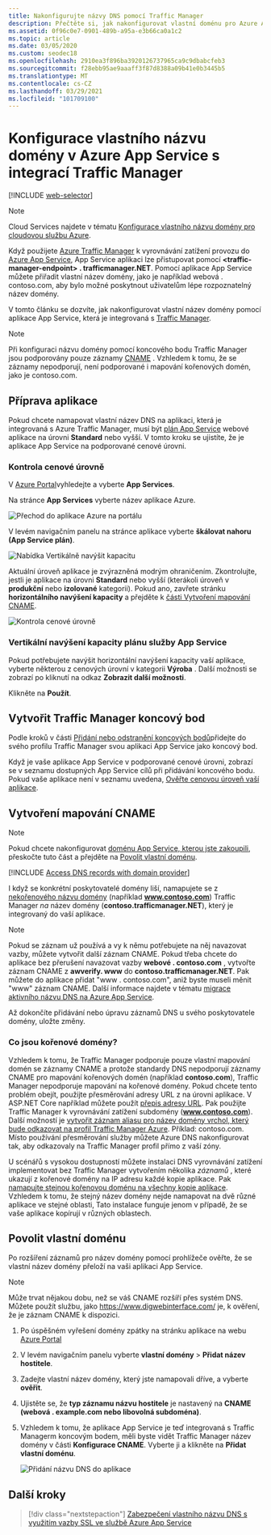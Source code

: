 ```yaml
---
title: Nakonfigurujte názvy DNS pomocí Traffic Manager
description: Přečtěte si, jak nakonfigurovat vlastní doménu pro Azure App Service aplikaci, která se integruje s Traffic Manager pro vyrovnávání zatížení.
ms.assetid: 0f96c0e7-0901-489b-a95a-e3b66ca0a1c2
ms.topic: article
ms.date: 03/05/2020
ms.custom: seodec18
ms.openlocfilehash: 2910ea3f896ba3920126737965ca9c9dbabcfeb3
ms.sourcegitcommit: f28ebb95ae9aaaff3f87d8388a09b41e0b3445b5
ms.translationtype: MT
ms.contentlocale: cs-CZ
ms.lasthandoff: 03/29/2021
ms.locfileid: "101709100"
---
```

# <a name="configure-a-custom-domain-name-in-azure-app-service-with-traffic-manager-integration"></a>Konfigurace vlastního názvu domény v Azure App Service s integrací Traffic Manager

[!INCLUDE [web-selector](../../includes/websites-custom-domain-selector.md)]

> [!NOTE]
> Cloud Services najdete v tématu [Konfigurace vlastního názvu domény pro cloudovou službu Azure](../cloud-services/cloud-services-custom-domain-name-portal.md).

Když použijete [Azure Traffic Manager](../traffic-manager/index.yml) k vyrovnávání zatížení provozu do [Azure App Service](overview.md), App Service aplikaci lze přistupovat pomocí **\<traffic-manager-endpoint> . trafficmanager.NET**. Pomocí aplikace App Service můžete přiřadit vlastní název domény, jako je například webová \. contoso.com, aby bylo možné poskytnout uživatelům lépe rozpoznatelný název domény.

V tomto článku se dozvíte, jak nakonfigurovat vlastní název domény pomocí aplikace App Service, která je integrovaná s [Traffic Manager](../traffic-manager/traffic-manager-overview.md).

> [!NOTE]
> Při konfiguraci názvu domény pomocí koncového bodu Traffic Manager jsou podporovány pouze záznamy [CNAME](https://en.wikipedia.org/wiki/CNAME_record) . Vzhledem k tomu, že se záznamy nepodporují, není podporované i mapování kořenových domén, jako je contoso.com.
> 

## <a name="prepare-the-app"></a>Příprava aplikace

Pokud chcete namapovat vlastní název DNS na aplikaci, která je integrovaná s Azure Traffic Manager, musí být [plán App Service](https://azure.microsoft.com/pricing/details/app-service/) webové aplikace na úrovni **Standard** nebo vyšší. V tomto kroku se ujistíte, že je aplikace App Service na podporované cenové úrovni.

### <a name="check-the-pricing-tier"></a>Kontrola cenové úrovně

V [Azure Portal](https://portal.azure.com)vyhledejte a vyberte **App Services**.

Na stránce **App Services** vyberte název aplikace Azure.

![Přechod do aplikace Azure na portálu](./media/app-service-web-tutorial-custom-domain/select-app.png)

V levém navigačním panelu na stránce aplikace vyberte **škálovat nahoru (App Service plán)**.

![Nabídka Vertikálně navýšit kapacitu](./media/app-service-web-tutorial-custom-domain/scale-up-menu.png)

Aktuální úroveň aplikace je zvýrazněná modrým ohraničením. Zkontrolujte, jestli je aplikace na úrovni **Standard** nebo vyšší (kterákoli úroveň v **produkční** nebo **izolované** kategorii). Pokud ano, zavřete stránku **horizontálního navýšení kapacity** a přejděte k [části Vytvoření mapování CNAME](#create-the-cname-mapping).

![Kontrola cenové úrovně](./media/app-service-web-tutorial-custom-domain/check-pricing-tier.png)

### <a name="scale-up-the-app-service-plan"></a>Vertikální navýšení kapacity plánu služby App Service

Pokud potřebujete navýšit horizontální navýšení kapacity vaší aplikace, vyberte některou z cenových úrovní v kategorii **Výroba** . Další možnosti se zobrazí po kliknutí na odkaz **Zobrazit další možnosti**.

Klikněte na **Použít**.

## <a name="create-traffic-manager-endpoint"></a>Vytvořit Traffic Manager koncový bod

Podle kroků v části [Přidání nebo odstranění koncových bodů](../traffic-manager/traffic-manager-manage-endpoints.md)přidejte do svého profilu Traffic Manager svou aplikaci App Service jako koncový bod.

Když je vaše aplikace App Service v podporované cenové úrovni, zobrazí se v seznamu dostupných App Service cílů při přidávání koncového bodu. Pokud vaše aplikace není v seznamu uvedena, [Ověřte cenovou úroveň vaší aplikace](#prepare-the-app).

## <a name="create-the-cname-mapping"></a>Vytvoření mapování CNAME
> [!NOTE]
> Pokud chcete nakonfigurovat [doménu App Service, kterou jste zakoupili](manage-custom-dns-buy-domain.md), přeskočte tuto část a přejděte na [Povolit vlastní doménu](#enable-custom-domain).
> 

[!INCLUDE [Access DNS records with domain provider](../../includes/app-service-web-access-dns-records-no-h.md)]

I když se konkrétní poskytovatelé domény liší, namapujete  se z [nekořenového názvu domény](#what-about-root-domains) (například **www.contoso.com**) Traffic Manager *na* název domény (**contoso.trafficmanager.NET**), který je integrovaný do vaší aplikace. 

> [!NOTE]
> Pokud se záznam už používá a vy k němu potřebujete na něj navazovat vazby, můžete vytvořit další záznam CNAME. Pokud třeba chcete do aplikace bez přerušení navazovat vazby **webové \. contoso.com** , vytvořte záznam CNAME z **awverify. www** do **contoso.trafficmanager.NET**. Pak můžete do aplikace přidat "www \. contoso.com", aniž byste museli měnit "www" záznam CNAME. Další informace najdete v tématu [migrace aktivního názvu DNS na Azure App Service](manage-custom-dns-migrate-domain.md).

Až dokončíte přidávání nebo úpravu záznamů DNS u svého poskytovatele domény, uložte změny.

### <a name="what-about-root-domains"></a>Co jsou kořenové domény?

Vzhledem k tomu, že Traffic Manager podporuje pouze vlastní mapování domén se záznamy CNAME a protože standardy DNS nepodporují záznamy CNAME pro mapování kořenových domén (například **contoso.com**), Traffic Manager nepodporuje mapování na kořenové domény. Pokud chcete tento problém obejít, použijte přesměrování adresy URL z na úrovni aplikace. V ASP.NET Core například můžete použít [přepis adresy URL](/aspnet/core/fundamentals/url-rewriting). Pak použijte Traffic Manager k vyrovnávání zatížení subdomény (**www.contoso.com**). Další možností je [vytvořit záznam aliasu pro název domény vrchol, který bude odkazovat na profil Traffic Manager Azure](../dns/tutorial-alias-tm.md). Příklad: contoso.com. Místo používání přesměrování služby můžete Azure DNS nakonfigurovat tak, aby odkazovaly na Traffic Manager profil přímo z vaší zóny. 

U scénářů s vysokou dostupností můžete instalaci DNS vyrovnávání zatížení implementovat bez Traffic Manager vytvořením několika *záznamů* , které ukazují z kořenové domény na IP adresu každé kopie aplikace. Pak [namapujte stejnou kořenovou doménu na všechny kopie aplikace](app-service-web-tutorial-custom-domain.md#map-an-a-record). Vzhledem k tomu, že stejný název domény nejde namapovat na dvě různé aplikace ve stejné oblasti, Tato instalace funguje jenom v případě, že se vaše aplikace kopírují v různých oblastech.

## <a name="enable-custom-domain"></a>Povolit vlastní doménu
Po rozšíření záznamů pro název domény pomocí prohlížeče ověřte, že se vlastní název domény přeloží na vaši aplikaci App Service.

> [!NOTE]
> Může trvat nějakou dobu, než se váš CNAME rozšíří přes systém DNS. Můžete použít službu, jako <a href="https://www.digwebinterface.com/">https://www.digwebinterface.com/</a> je, k ověření, že je záznam CNAME k dispozici.
> 
> 

1. Po úspěšném vyřešení domény zpátky na stránku aplikace na webu [Azure Portal](https://portal.azure.com)
2. V levém navigačním panelu vyberte **vlastní domény**  >  **Přidat název hostitele**.
4. Zadejte vlastní název domény, který jste namapovali dříve, a vyberte **ověřit**.
5. Ujistěte se, že **typ záznamu názvu hostitele** je nastavený na **CNAME (webová \. example.com nebo libovolná subdoména)**.

6. Vzhledem k tomu, že aplikace App Service je teď integrovaná s Traffic Managerm koncovým bodem, měli byste vidět Traffic Manager název domény v části **Konfigurace CNAME**. Vyberte ji a klikněte na **Přidat vlastní doménu**.

    ![Přidání názvu DNS do aplikace](./media/configure-domain-traffic-manager/enable-traffic-manager-domain.png)

## <a name="next-steps"></a>Další kroky

> [!div class="nextstepaction"]
> [Zabezpečení vlastního názvu DNS s využitím vazby SSL ve službě Azure App Service](configure-ssl-bindings.md)